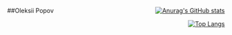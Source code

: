 
<div style="float: left">

##Oleksii Popov

</div>
<div style="float: right; text-align: right">

[![Anurag's GitHub stats](https://github-readme-stats.vercel.app/api?username=PopovAleksey&show_icons=true&theme=prussian)](https://github.com/PopovAleksey)

[![Top Langs](https://github-readme-stats.vercel.app/api/top-langs/?username=PopovAleksey&theme=prussian)](https://github.com/PopovAleksey)

</div>




